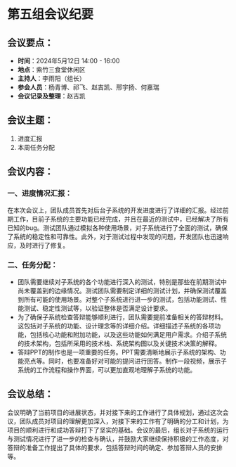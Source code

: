 # 第五组会议纪要
## 会议要点：
- **时间**：2024年5月12日 14:00 - 16:00
- **地点**：紫竹三食堂休闲区
- **主持人**：李雨阳（组长）
- **参会人员**：杨青博、祁飞、赵吉凯、邢宇扬、何嘉瑞
- **会议记录及整理**：赵吉凯
## 会议主题：
1. 进度汇报
2. 本周任务分配
## 会议内容：
### 一、进度情况汇报：
在本次会议上，团队成员首先对后台子系统的开发进度进行了详细的汇报。经过前期工作，目前子系统的主要功能已经完成，并且在最近的测试中，已经解决了所有已知的bug。测试团队通过模拟各种使用场景，对子系统进行了全面的测试，确保了系统的稳定性和可靠性。此外，对于测试过程中发现的问题，开发团队也迅速响应，及时进行了修复。
### 二、任务分配：
* 团队需要继续对子系统的各个功能进行深入的测试，特别是那些在前期测试中尚未覆盖到的边缘情况。测试团队需要制定详细的测试计划，并确保测试覆盖到所有可能的使用场景。对整个子系统进行进一步的测试，包括功能测试、性能测试、稳定性测试等，以验证整体是否满足设计要求。
* 为了确保子系统检查答辩能够顺利进行，团队需要提前准备相关的答辩材料。这包括对子系统的功能、设计理念等的详细介绍。详细描述子系统的各项功能，包括核心功能和附加功能，以及这些功能如何满足用户需求。介绍子系统的技术架构，包括所采用的技术栈、系统架构图以及关键技术决策的解释。
* 答辩PPT的制作也是一项重要的任务。PPT需要清晰地展示子系统的架构、功能亮点等。同时，也要准备好对可能的提问进行回答。制作一段视频，展示子系统的工作流程和操作界面，可以更加直观地理解子系统的功能。
## 会议总结：
会议明确了当前项目的进展状态，并对接下来的工作进行了具体规划，通过这次会议，团队成员对项目的理解更加深入，对接下来的工作有了明确的分工和计划，为项目的顺利进行和成功答辩打下了坚实的基础。会议的最后，组长对子系统的运行与测试情况进行了进一步的检查与确认，并鼓励大家继续保持积极的工作态度，对答辩的准备工作提出了具体的要求，包括答辩时间的确定、参加答辩人员的安排等。
